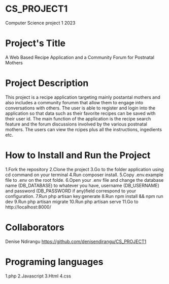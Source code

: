 # CS_PROJECT1
Computer Science project 1 2023

# Project's Title
A Web Based Recipe Application and a Community Forum for Postnatal Mothers

# Project Description
 This project is a recipe  application targeting mainly postantal mothers and also includes a community forumm that allow them to engage into conversations with others. The user is able to register and login into the application so that data such as their favorite recipes can be saved with their user id. The main function of the application is the recipe search feature and the forum discussions involved by the various postnatal mothers. The users can view the rcipes plus all the instructions, ingedients etc.

 # How to Install and Run the Project
 1.Fork the repository
 2.Clone the project
 3.Go to the folder application using cd command on your terminal
 4.Run composer install.
 5.Copy .env.example file to .env on the root folde.
 6.Open your .env file and change the database name (DB_DATABASE) to whatever you have, username (DB_USERNAME) and password (DB_PASSWORD if any)field correspond to your configuration. 
7.Run php artisan key:generate
8.Run npm install && npm run dev
9.Run php artisan migrate
10.Run php artisan serve
11.Go to http://localhost:8000/

# Collaborators
Denise Ndirangu https://github.com/denisendirangu/CS_PROJECT1

# Programing languages
1.php
2.Javascript
3.Html
4.css

